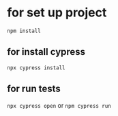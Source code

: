 # for set up project

`npm install`

## for install cypress

`npx cypress install`

## for run tests

`npx cypress open` or `npm cypress run`
